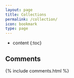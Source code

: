 ```yaml
---
layout: page
title: Collections
permalink: /collection/
icon: bookmark
type: page
---
```


* content
{:toc}


## Comments

{% include comments.html %}
